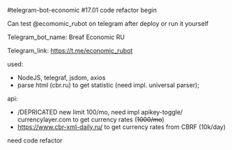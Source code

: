 #telegram-bot-economic
#17.01  code refactor begin


Can test @ecomomic_rubot on telegram after deploy or run it yourself 

Telegram_bot_name: Breaf Economic RU

Telegram_link: https://t.me/economic_rubot


used:
- NodeJS, telegraf, jsdom, axios
- parse html (cbr.ru) to get statistic (need impl. universal parser);

api:
- /DEPRICATED new limit 100/mo, need impl apikey-toggle/ currencylayer.com to get currency rates (~~1000/mo~~)
- https://www.cbr-xml-daily.ru/ to get currency rates from CBRF (10k/day)

need code refactor
